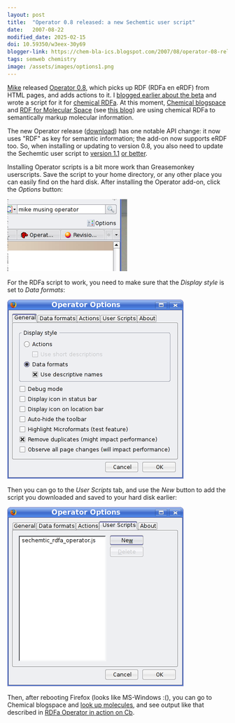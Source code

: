```yaml
---
layout: post
title:  "Operator 0.8 released: a new Sechemtic user script"
date:   2007-08-22
modified_date: 2025-02-15
doi: 10.59350/w3eex-30y69
blogger-link: https://chem-bla-ics.blogspot.com/2007/08/operator-08-released-new-sechemtic-user.html
tags: semweb chemistry
image: /assets/images/options1.png
---
```


[Mike](http://www.kaply.com/weblog/) released [Operator 0.8](http://www.kaply.com/weblog/2007/08/21/operator-08-is-available/),
which picks up RDF (RDFa en eRDF) from HTML pages, and adds actions to it. I [blogged earlier about the beta](http://chem-bla-ics.blogspot.com/2007/06/chemical-rdfa-with-operator-in-firefox.html)
and wrote a script for it for [chemical RDFa](http://chem-bla-ics.blogspot.com/2006/12/including-smiles-cml-and-inchi-in.html).
At this moment, [Chemical blogspace](http://cb.openmolecules.net/) and [RDF for Molecular Space](http://rdf.openmolecules.net/?InChI=1/CH4/h1H4)
(see [this blog](http://chem-bla-ics.blogspot.com/2007/07/rdf-ing-molecular-space.html)) are using chemical RDFa to semantically markup molecular information.

The new Operator release ([download](https://addons.mozilla.org/en-US/firefox/addon/4106)) has one notable API change:
it now uses "RDF" as key for semantic information; the add-on now supports eRDF too. So, when installing or updating
to version 0.8, you also need to update the Sechemtic user script to [version 1.1](http://blueobelisk.svn.sf.net/svnroot/blueobelisk/operator/tags/1.1/sechemtic_rdfa_operator.js)
[or better](http://blueobelisk.svn.sf.net/svnroot/blueobelisk/operator/tags/).

Installing Operator scripts is a bit more work than Greasemonkey userscripts. Save the script to your home directory,
or any other place you can easily find on the hard disk. After installing the Operator add-on, click the *Options* button:

![](/assets/images/options.png)

For the RDFa script to work, you need to make sure that the *Display style* is set to *Data formats*:

![](/assets/images/options1.png)

Then you can go to the *User Scripts* tab, and use the *New* button to add the script you downloaded and saved to your hard disk earlier:

![](/assets/images/options2.png)

Then, after rebooting Firefox (looks like MS-Windows :(), you can go to Chemical blogspace and
[look up molecules](http://cb.openmolecules.net/inchis.php), and see output like that described in
[RDFa Operator in action on Cb](http://chemicalblogspace.blogspot.com/2007/06/rdfa-operator-in-action-on-cb.html).


